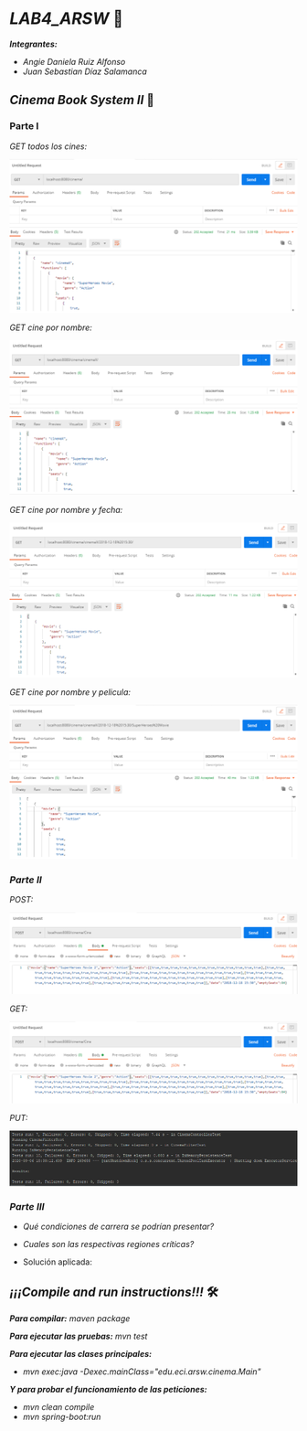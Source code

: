 # _LAB4_ARSW_ 🚀
**_Integrantes:_**


* _Angie Daniela Ruiz Alfonso_
* _Juan Sebastian Díaz Salamanca_ 
## _Cinema Book System II_ 🎥
### Parte I
_GET todos los cines:_


![alt text](https://raw.githubusercontent.com/angiedanielar/LAB4_ARSW/master/img/1.png)


_GET cine por nombre:_


![alt text](https://raw.githubusercontent.com/angiedanielar/LAB4_ARSW/master/img/2.png)


_GET cine por nombre y fecha:_


![alt text](https://raw.githubusercontent.com/angiedanielar/LAB4_ARSW/master/img/3.png)


_GET cine por nombre y pelicula:_


![alt text](https://raw.githubusercontent.com/angiedanielar/LAB4_ARSW/master/img/4.png)
### _Parte II_
_POST:_


![alt text](https://raw.githubusercontent.com/angiedanielar/LAB4_ARSW/master/img/5.png)


_GET:_


![alt text](https://raw.githubusercontent.com/angiedanielar/LAB4_ARSW/master/img/5.png)


_PUT:_


![alt text](https://raw.githubusercontent.com/angiedanielar/LAB4_ARSW/master/img/7.png)
### _Parte III_
  * _Qué condiciones de carrera se podrían presentar?_
  
  
  * _Cuales son las respectivas regiones críticas?_
  
  
  * Solución aplicada:
## _¡¡¡Compile and run instructions!!!_ 🛠️
**_Para compilar:_**
_maven package_


**_Para ejecutar las pruebas:_**
_mvn test_


**_Para ejecutar las clases principales:_** 
 * _mvn exec:java -Dexec.mainClass="edu.eci.arsw.cinema.Main"_
 
 
 **_Y para probar el funcionamiento de las peticiones:_**
  * _mvn clean compile_
  * _mvn spring-boot:run_
